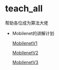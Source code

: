 # teach_all
帮助各位成为算法大佬
- Mobilenet的讲解计划

  [MobilenetV1](https://www.wolai.com/gFznistz1Km4GFVTQuG57q)

  [MobilenetV2](https://www.wolai.com/hjAkC2CYwu3JNRTSwMWNWS)

  [MobilenetV3](https://www.wolai.com/8jXpjVPXWq5bzLy8sxunvU)

  

  

  

  

  
